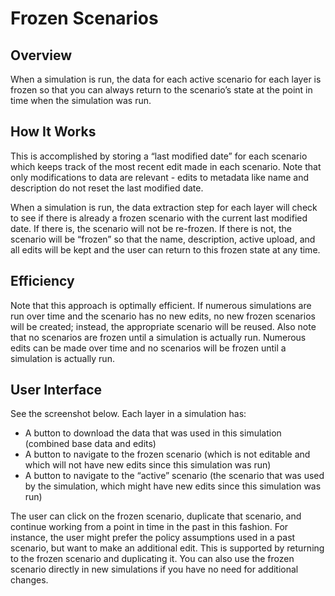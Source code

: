 # Frozen Scenarios

## Overview

When a simulation is run, the data for each active scenario for each layer is frozen so that you can always return to the scenario’s state at the point in time when the simulation was run.

## How It Works

This is accomplished by storing a “last modified date” for each scenario which keeps track of the most recent edit made in each scenario. Note that only modifications to data are relevant - edits to metadata like name and description do not reset the last modified date.

When a simulation is run, the data extraction step for each layer will check to see if there is already a frozen scenario with the current last modified date. If there is, the scenario will not be re-frozen. If there is not, the scenario will be “frozen” so that the name, description, active upload, and all edits will be kept and the user can return to this frozen state at any time.

## Efficiency

Note that this approach is optimally efficient. If numerous simulations are run over time and the scenario has no new edits, no new frozen scenarios will be created; instead, the appropriate scenario will be reused. Also note that no scenarios are frozen until a simulation is actually run. Numerous edits can be made over time and no scenarios will be frozen until a simulation is actually run.

## User Interface

See the screenshot below. Each layer in a simulation has:

* A button to download the data that was used in this simulation (combined base data and edits)
* A button to navigate to the frozen scenario (which is not editable and which will not have new edits since this simulation was run)
* A button to navigate to the “active” scenario (the scenario that was used by the simulation, which might have new edits since this simulation was run)

The user can click on the frozen scenario, duplicate that scenario, and continue working from a point in time in the past in this fashion. For instance, the user might prefer the policy assumptions used in a past scenario, but want to make an additional edit. This is supported by returning to the frozen scenario and duplicating it.  You can also use the frozen scenario directly in new simulations if you have no need for additional changes.

